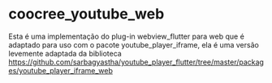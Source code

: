 # coocree_youtube_web
Esta é uma implementação do plug-in webview_flutter para web que é adaptado para uso com o pacote youtube_player_iframe, ela é uma versão levemente adaptada da biblioteca https://github.com/sarbagyastha/youtube_player_flutter/tree/master/packages/youtube_player_iframe_web
